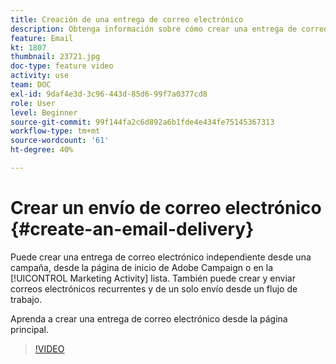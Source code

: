 ```yaml
---
title: Creación de una entrega de correo electrónico
description: Obtenga información sobre cómo crear una entrega de correo electrónico de la página principal.
feature: Email
kt: 1807
thumbnail: 23721.jpg
doc-type: feature video
activity: use
team: DOC
exl-id: 9daf4e3d-3c96-443d-85d6-99f7a0377cd8
role: User
level: Beginner
source-git-commit: 99f144fa2c6d892a6b1fde4e434fe75145367313
workflow-type: tm+mt
source-wordcount: '61'
ht-degree: 40%

---
```


# Crear un envío de correo electrónico {#create-an-email-delivery}

Puede crear una entrega de correo electrónico independiente desde una campaña, desde la página de inicio de Adobe Campaign o en la [!UICONTROL Marketing Activity] lista. También puede crear y enviar correos electrónicos recurrentes y de un solo envío desde un flujo de trabajo.

Aprenda a crear una entrega de correo electrónico desde la página principal.

>[!VIDEO](https://video.tv.adobe.com/v/23721?quality=12)
